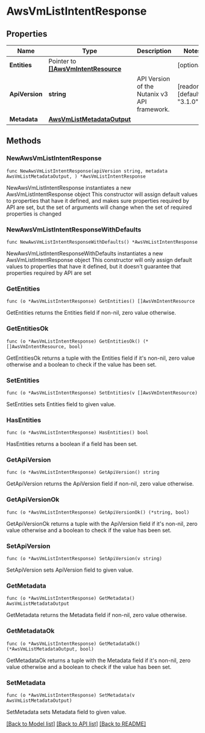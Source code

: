 # AwsVmListIntentResponse

## Properties

Name | Type | Description | Notes
------------ | ------------- | ------------- | -------------
**Entities** | Pointer to [**[]AwsVmIntentResource**](AwsVmIntentResource.md) |  | [optional] 
**ApiVersion** | **string** | API Version of the Nutanix v3 API framework. | [readonly] [default to "3.1.0"]
**Metadata** | [**AwsVmListMetadataOutput**](AwsVmListMetadataOutput.md) |  | 

## Methods

### NewAwsVmListIntentResponse

`func NewAwsVmListIntentResponse(apiVersion string, metadata AwsVmListMetadataOutput, ) *AwsVmListIntentResponse`

NewAwsVmListIntentResponse instantiates a new AwsVmListIntentResponse object
This constructor will assign default values to properties that have it defined,
and makes sure properties required by API are set, but the set of arguments
will change when the set of required properties is changed

### NewAwsVmListIntentResponseWithDefaults

`func NewAwsVmListIntentResponseWithDefaults() *AwsVmListIntentResponse`

NewAwsVmListIntentResponseWithDefaults instantiates a new AwsVmListIntentResponse object
This constructor will only assign default values to properties that have it defined,
but it doesn't guarantee that properties required by API are set

### GetEntities

`func (o *AwsVmListIntentResponse) GetEntities() []AwsVmIntentResource`

GetEntities returns the Entities field if non-nil, zero value otherwise.

### GetEntitiesOk

`func (o *AwsVmListIntentResponse) GetEntitiesOk() (*[]AwsVmIntentResource, bool)`

GetEntitiesOk returns a tuple with the Entities field if it's non-nil, zero value otherwise
and a boolean to check if the value has been set.

### SetEntities

`func (o *AwsVmListIntentResponse) SetEntities(v []AwsVmIntentResource)`

SetEntities sets Entities field to given value.

### HasEntities

`func (o *AwsVmListIntentResponse) HasEntities() bool`

HasEntities returns a boolean if a field has been set.

### GetApiVersion

`func (o *AwsVmListIntentResponse) GetApiVersion() string`

GetApiVersion returns the ApiVersion field if non-nil, zero value otherwise.

### GetApiVersionOk

`func (o *AwsVmListIntentResponse) GetApiVersionOk() (*string, bool)`

GetApiVersionOk returns a tuple with the ApiVersion field if it's non-nil, zero value otherwise
and a boolean to check if the value has been set.

### SetApiVersion

`func (o *AwsVmListIntentResponse) SetApiVersion(v string)`

SetApiVersion sets ApiVersion field to given value.


### GetMetadata

`func (o *AwsVmListIntentResponse) GetMetadata() AwsVmListMetadataOutput`

GetMetadata returns the Metadata field if non-nil, zero value otherwise.

### GetMetadataOk

`func (o *AwsVmListIntentResponse) GetMetadataOk() (*AwsVmListMetadataOutput, bool)`

GetMetadataOk returns a tuple with the Metadata field if it's non-nil, zero value otherwise
and a boolean to check if the value has been set.

### SetMetadata

`func (o *AwsVmListIntentResponse) SetMetadata(v AwsVmListMetadataOutput)`

SetMetadata sets Metadata field to given value.



[[Back to Model list]](../README.md#documentation-for-models) [[Back to API list]](../README.md#documentation-for-api-endpoints) [[Back to README]](../README.md)


